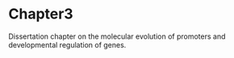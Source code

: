 # Chapter3
Dissertation chapter on the molecular evolution of promoters and developmental regulation of genes. 
